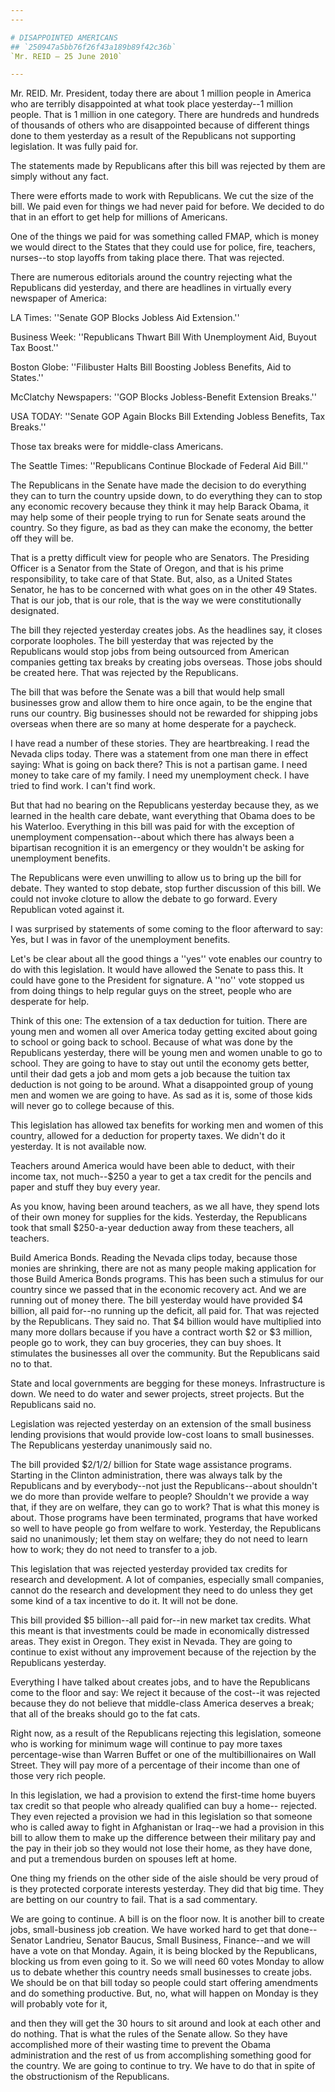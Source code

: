 ```yaml
---
---

# DISAPPOINTED AMERICANS
## `250947a5bb76f26f43a189b89f42c36b`
`Mr. REID — 25 June 2010`

---
```



Mr. REID. Mr. President, today there are about 1 million people in 
America who are terribly disappointed at what took place yesterday--1 
million people. That is 1 million in one category. There are hundreds 
and hundreds of thousands of others who are disappointed because of 
different things done to them yesterday as a result of the Republicans 
not supporting legislation. It was fully paid for.

The statements made by Republicans after this bill was rejected by 
them are simply without any fact.

There were efforts made to work with Republicans. We cut the size of 
the bill. We paid even for things we had never paid for before. We 
decided to do that in an effort to get help for millions of Americans.

One of the things we paid for was something called FMAP, which is 
money we would direct to the States that they could use for police, 
fire, teachers, nurses--to stop layoffs from taking place there. That 
was rejected.

There are numerous editorials around the country rejecting what the 
Republicans did yesterday, and there are headlines in virtually every 
newspaper of America:

LA Times: ''Senate GOP Blocks Jobless Aid Extension.''

Business Week: ''Republicans Thwart Bill With Unemployment Aid, 
Buyout Tax Boost.''

Boston Globe: ''Filibuster Halts Bill Boosting Jobless Benefits, Aid 
to States.''

McClatchy Newspapers: ''GOP Blocks Jobless-Benefit Extension 
Breaks.''

USA TODAY: ''Senate GOP Again Blocks Bill Extending Jobless Benefits, 
Tax Breaks.''

Those tax breaks were for middle-class Americans.



The Seattle Times: ''Republicans Continue Blockade of Federal Aid 
Bill.''

The Republicans in the Senate have made the decision to do everything 
they can to turn the country upside down, to do everything they can to 
stop any economic recovery because they think it may help Barack Obama, 
it may help some of their people trying to run for Senate seats around 
the country. So they figure, as bad as they can make the economy, the 
better off they will be.

That is a pretty difficult view for people who are Senators. The 
Presiding Officer is a Senator from the State of Oregon, and that is 
his prime responsibility, to take care of that State. But, also, as a 
United States Senator, he has to be concerned with what goes on in the 
other 49 States. That is our job, that is our role, that is the way we 
were constitutionally designated.

The bill they rejected yesterday creates jobs. As the headlines say, 
it closes corporate loopholes. The bill yesterday that was rejected by 
the Republicans would stop jobs from being outsourced from American 
companies getting tax breaks by creating jobs overseas. Those jobs 
should be created here. That was rejected by the Republicans.

The bill that was before the Senate was a bill that would help small 
businesses grow and allow them to hire once again, to be the engine 
that runs our country. Big businesses should not be rewarded for 
shipping jobs overseas when there are so many at home desperate for a 
paycheck.

I have read a number of these stories. They are heartbreaking. I read 
the Nevada clips today. There was a statement from one man there in 
effect saying: What is going on back there? This is not a partisan 
game. I need money to take care of my family. I need my unemployment 
check. I have tried to find work. I can't find work.


But that had no bearing on the Republicans yesterday because they, as 
we learned in the health care debate, want everything that Obama does 
to be his Waterloo. Everything in this bill was paid for with the 
exception of unemployment compensation--about which there has always 
been a bipartisan recognition it is an emergency or they wouldn't be 
asking for unemployment benefits.

The Republicans were even unwilling to allow us to bring up the bill 
for debate. They wanted to stop debate, stop further discussion of this 
bill. We could not invoke cloture to allow the debate to go forward. 
Every Republican voted against it.

I was surprised by statements of some coming to the floor afterward 
to say: Yes, but I was in favor of the unemployment benefits.

Let's be clear about all the good things a ''yes'' vote enables our 
country to do with this legislation. It would have allowed the Senate 
to pass this. It could have gone to the President for signature. A 
''no'' vote stopped us from doing things to help regular guys on the 
street, people who are desperate for help.

Think of this one: The extension of a tax deduction for tuition. 
There are young men and women all over America today getting excited 
about going to school or going back to school. Because of what was done 
by the Republicans yesterday, there will be young men and women unable 
to go to school. They are going to have to stay out until the economy 
gets better, until their dad gets a job and mom gets a job because the 
tuition tax deduction is not going to be around. What a disappointed 
group of young men and women we are going to have. As sad as it is, 
some of those kids will never go to college because of this.

This legislation has allowed tax benefits for working men and women 
of this country, allowed for a deduction for property taxes. We didn't 
do it yesterday. It is not available now.

Teachers around America would have been able to deduct, with their 
income tax, not much--$250 a year to get a tax credit for the pencils 
and paper and stuff they buy every year.

As you know, having been around teachers, as we all have, they spend 
lots of their own money for supplies for the kids. Yesterday, the 
Republicans took that small $250-a-year deduction away from these 
teachers, all teachers.

Build America Bonds. Reading the Nevada clips today, because those 
monies are shrinking, there are not as many people making application 
for those Build America Bonds programs. This has been such a stimulus 
for our country since we passed that in the economic recovery act. And 
we are running out of money there. The bill yesterday would have 
provided $4 billion, all paid for--no running up the deficit, all paid 
for. That was rejected by the Republicans. They said no. That $4 
billion would have multiplied into many more dollars because if you 
have a contract worth $2 or $3 million, people go to work, they can buy 
groceries, they can buy shoes. It stimulates the businesses all over 
the community. But the Republicans said no to that.

State and local governments are begging for these moneys. 
Infrastructure is down. We need to do water and sewer projects, street 
projects. But the Republicans said no.

Legislation was rejected yesterday on an extension of the small 
business lending provisions that would provide low-cost loans to small 
businesses. The Republicans yesterday unanimously said no.

The bill provided $2/1/2/ billion for State wage assistance programs. 
Starting in the Clinton administration, there was always talk by the 
Republicans and by everybody--not just the Republicans--about shouldn't 
we do more than provide welfare to people? Shouldn't we provide a way 
that, if they are on welfare, they can go to work? That is what this 
money is about. Those programs have been terminated, programs that have 
worked so well to have people go from welfare to work. Yesterday, the 
Republicans said no unanimously; let them stay on welfare; they do not 
need to learn how to work; they do not need to transfer to a job.

This legislation that was rejected yesterday provided tax credits for 
research and development. A lot of companies, especially small 
companies, cannot do the research and development they need to do 
unless they get some kind of a tax incentive to do it. It will not be 
done.

This bill provided $5 billion--all paid for--in new market tax 
credits. What this meant is that investments could be made in 
economically distressed areas. They exist in Oregon. They exist in 
Nevada. They are going to continue to exist without any improvement 
because of the rejection by the Republicans yesterday.

Everything I have talked about creates jobs, and to have the 
Republicans come to the floor and say: We reject it because of the 
cost--it was rejected because they do not believe that middle-class 
America deserves a break; that all of the breaks should go to the fat 
cats.

Right now, as a result of the Republicans rejecting this legislation, 
someone who is working for minimum wage will continue to pay more taxes 
percentage-wise than Warren Buffet or one of the multibillionaires on 
Wall Street. They will pay more of a percentage of their income than 
one of those very rich people.

In this legislation, we had a provision to extend the first-time home 
buyers tax credit so that people who already qualified can buy a home--
rejected. They even rejected a provision we had in this legislation so 
that someone who is called away to fight in Afghanistan or Iraq--we had 
a provision in this bill to allow them to make up the difference 
between their military pay and the pay in their job so they would not 
lose their home, as they have done, and put a tremendous burden on 
spouses left at home.

One thing my friends on the other side of the aisle should be very 
proud of is they protected corporate interests yesterday. They did that 
big time. They are betting on our country to fail. That is a sad 
commentary.

We are going to continue. A bill is on the floor now. It is another 
bill to create jobs, small-business job creation. We have worked hard 
to get that done--Senator Landrieu, Senator Baucus, Small Business, 
Finance--and we will have a vote on that Monday. Again, it is being 
blocked by the Republicans, blocking us from even going to it. So we 
will need 60 votes Monday to allow us to debate whether this country 
needs small businesses to create jobs. We should be on that bill today 
so people could start offering amendments and do something productive. 
But, no, what will happen on Monday is they will probably vote for it,


and then they will get the 30 hours to sit around and look at each 
other and do nothing. That is what the rules of the Senate allow. So 
they have accomplished more of their wasting time to prevent the Obama 
administration and the rest of us from accomplishing something good for 
the country. We are going to continue to try. We have to do that in 
spite of the obstructionism of the Republicans.
